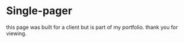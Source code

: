 # Single-pager
this page was built for a client but is part of my portfolio.
thank you for viewing.
